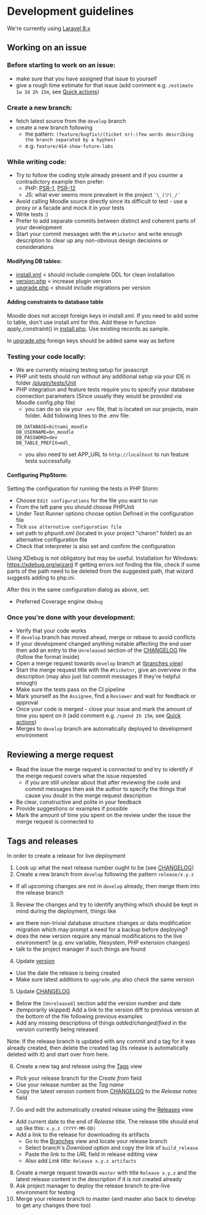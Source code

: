 # Development guidelines

We're currently using [Laravel 8.x](https://laravel.com/docs/8.x/releases)

## Working on an issue

### Before starting to work on an issue:

- make sure that you have assigned that issue to yourself
- give a rough time estimate for that issue (add comment e.g. `/estimate 1w 3d 2h 15m`, see [Quick actions](https://gitlab.cs.ttu.ee/help/user/project/quick_actions))

### Create a new branch:

- fetch latest source from the `develop` branch
- create a new branch following
  - the pattern: `(feature/bugfix)/(ticket nr)-(few words describing the branch separated by a hyphen)`
  - e.g. `feature/414-show-future-labs`
  
### While writing code:

- Try to follow the coding style already present and if you counter a contradictory example then prefer:
  - PHP: [PSR-1](https://www.php-fig.org/psr/psr-1/), [PSR-12](https://www.php-fig.org/psr/psr-12/)
  - JS: what ever seems more prevalent in the project `¯\_(ツ)_/¯`
- Avoid calling Moodle source directly since its difficult to test - use a proxy or a facade and mock it in your tests
- Write tests :)
- Prefer to add separate commits between distinct and coherent parts of your development
- Start your commit messages with the `#ticketnr` and write enough description to clear up any non-obvious design decisions or considerations

#### Modifying DB tables:

- [install.xml](/db/install.xml) < should include complete DDL for clean installation
- [version.php](/version.php) < increase plugin version
- [upgrade.php](/db/upgrade.php) < should include migrations per version

#### Adding constraints to database table

Moodle does not accept foreign keys in install.xml. If you need to add some to table, don't use install.xml for this. Add these in function apply_constraint() in [install.php](/db/install.php). Use existing records as sample.

In [upgrade.php](/db/upgrade.php) foreign keys should be added same way as before

### Testing your code locally:

- We are currently missing testing setup for javascript
- PHP unit tests should run without any additional setup via your IDE in folder [/plugin/tests/Unit](/plugin/tests/Unit)
- PHP integration and feature tests require you to specify your database connection parameters (Since usually they would be provided via Moodle config.php file)
  - you can do so via your `.env` file, that is located on our projects, main folder. Add following lines to the .env file:
  ```
  DB_DATABASE=bitnami_moodle
  DB_USERNAME=bn_moodle
  DB_PASSWORD=dev
  DB_TABLE_PREFIX=mdl_
  ```
  - you also need to set APP_URL to ```http://localhost``` to run feature tests successfully.

#### Configuring PhpStorm:

Setting the configuration for running the tests in PHP Storm:
- Choose ```Edit configurations``` for the file you want to run
- From the left pane you should choose PHPUnit
- Under Test Runner options choose option Defined in the configuration file
- Tick ```use alternative configuration file```
- set path to phpunit.xml (located in your project "charon" folder) as an alternative configuration file
- Check that interpreter is also set and confirm the configuration

Using XDebug is not obligatory but may be useful.
Installation for Windows: https://xdebug.org/wizard
If getting errors not finding the file, check if some parts of the path need to be deleted from the suggested path, that wizard suggests adding to php.ini.

After this in the same configuration dialog as above, set:
- Preferred Coverage engine ```XDebug```

### Once you're done with your development:

- Verify that your code works
- If `develop` branch has moved ahead, merge or rebase to avoid conflicts
- If your development changed anything notable affecting the end user then add an entry to the `Unreleased` section of the [CHANGELOG](/CHANGELOG.md) file (follow the format inside)
- Open a merge request towards `develop` branch at ([branches view](https://gitlab.cs.ttu.ee/ained/charon/-/branches))
- Start the merge request title with the `#ticketnr`, give an overview in the description (may also just list commit messages if they're helpful enough)
- Make sure the tests pass on the CI pipeline
- Mark yourself as the `Assignee`, find a `Reviewer` and wait for feedback or approval
- Once your code is merged - close your issue and mark the amount of time you spent on it (add comment e.g. `/spend 2h 15m`, see [Quick actions](https://gitlab.cs.ttu.ee/help/user/project/quick_actions))
- Merges to `develop` branch are automatically deployed to development environment

## Reviewing a merge request

- Read the issue the merge request is connected to and try to identify if the merge request covers what the issue requested
  - if you are still unclear about that after reviewing the code and commit messages then ask the author to specify the things that cause you doubt in the merge request description
- Be clear, constructive and polite in your feedback
- Provide suggestions or examples if possible
- Mark the amount of time you spent on the review under the issue the merge request is connected to

## Tags and releases

In order to create a release for live deployment
1) Look up what the next release number ought to be (see [CHANGELOG](/CHANGELOG.md))
2) Create a new branch from `develop` following the pattern `release/x.y.z`
  - If all upcoming changes are not in `develop` already, then merge them into the release branch

3) Review the changes and try to identify anything which should be kept in mind during the deployment, things like
  - are there non-trivial database structure changes or data modification migration which may prompt a need for a backup before deploying?
  - does the new version require any manual modifications to the live environment? (e.g. env variable, filesystem, PHP extension changes)
  - talk to the project manager if such things are found

4) Update [version](/version.php)
  - Use the date the release is being created
  - Make sure latest additions to `upgrade.php` also check the same version

5) Update [CHANGELOG](/CHANGELOG.md)
  - Below the `[Unreleased]` section add the version number and date
  - (temporarily skipped) Add a link to the version diff to previous version at the bottom of the file following previous examples
  - Add any missing descriptions of things _added/changed/fixed_ in the version currently being released

Note: If the release branch is updated with any commit and a tag for it was already created, then delete the created tag (its release is automatically deleted with it) and start over from here.

6) Create a new tag and release using the [Tags](https://gitlab.cs.ttu.ee/ained/charon/-/tags) view
  - Pick your release branch for the _Create from_ field
  - Use your release number as the _Tag name_
  - Copy the latest version content from [CHANGELOG](/CHANGELOG.md) to the _Release notes_ field

7) Go and edit the automatically created release using the [Releases](https://gitlab.cs.ttu.ee/ained/charon/-/releases) view
  - Add current date to the end of _Release title_. The release title should end up like this: `x.y.z (YYYY-MM-DD)`
  - Add a link to the release for downloading its artifacts
    - Go to the [Branches](https://gitlab.cs.ttu.ee/ained/charon/-/branches) view and locate your release branch
    - Select branch's _Download_ option and copy the link of `build_release`
    - Paste the link to the _URL_ field in release editing view
    - Also add _Link title_: `Release x.y.z artifacts`

8) Create a merge request towards `master` with title `Release x.y.z` and the latest release content in the description if it is not created already
9) Ask project manager to deploy the release branch to pre-live environment for testing
10) Merge your release branch to master (and master also back to develop to get any changes there too)
